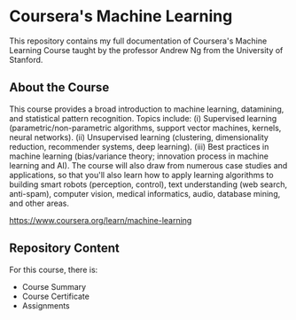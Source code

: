 # Coursera's Machine Learning
<p> This repository contains my full documentation of Coursera's Machine Learning Course taught by the professor Andrew Ng from the University of Stanford. </p>

<h2> About the Course </h2>
<p> This course provides a broad introduction to machine learning, datamining, and statistical pattern recognition. Topics include: (i) Supervised learning (parametric/non-parametric algorithms, support vector machines, kernels, neural networks). (ii) Unsupervised learning (clustering, dimensionality reduction, recommender systems, deep learning). (iii) Best practices in machine learning (bias/variance theory; innovation process in machine learning and AI). The course will also draw from numerous case studies and applications, so that you'll also learn how to apply learning algorithms to building smart robots (perception, control), text understanding (web search, anti-spam), computer vision, medical informatics, audio, database mining, and other areas.</p>

https://www.coursera.org/learn/machine-learning

<h2> Repository Content </h2>
<p> For this course, there is:</p>
<ul>
<li>  Course Summary </li>
<li>  Course Certificate </li>
<li>  Assignments </li>
</ul>
